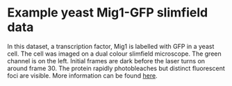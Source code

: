 # Example yeast Mig1-GFP slimfield data

In this dataset, a transcription factor, Mig1 is labelled with GFP in a yeast cell. The cell was imaged on a dual colour slimfield microscope. The green channel is on the left. Initial frames are dark before the laser turns on around frame 30. The protein rapidly photobleaches but distinct fluorescent foci are visible. More information can be found [here](https://doi.org/10.7554/eLife.27451).
